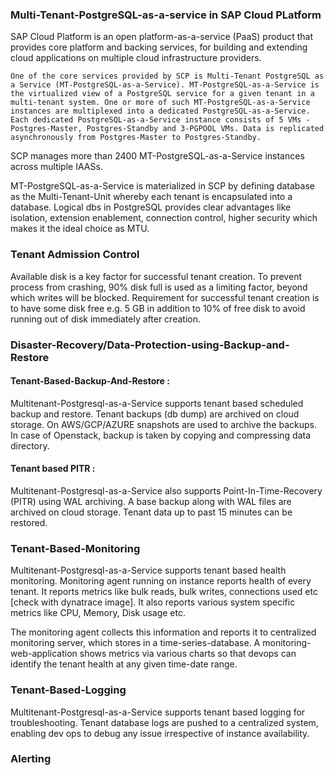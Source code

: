 ### Multi-Tenant-PostgreSQL-as-a-service in SAP Cloud PLatform

SAP Cloud Platform is an open platform-as-a-service (PaaS) product that provides core platform and backing services, for building and extending cloud applications on multiple cloud infrastructure providers.

    One of the core services provided by SCP is Multi-Tenant PostgreSQL as a Service (MT-PostgreSQL-as-a-Service). MT-PostgreSQL-as-a-Service is the virtualized view of a PostgreSQL service for a given tenant in a multi-tenant system. One or more of such MT-PostgreSQL-as-a-Service instances are multiplexed into a dedicated PostgreSQL-as-a-Service. Each dedicated PostgreSQL-as-a-Service instance consists of 5 VMs - Postgres-Master, Postgres-Standby and 3-PGPOOL VMs. Data is replicated asynchronously from Postgres-Master to Postgres-Standby.

SCP manages more than 2400 MT-PostgreSQL-as-a-Service instances across multiple IAASs. 

MT-PostgreSQL-as-a-Service is materialized in SCP by defining database as the Multi-Tenant-Unit whereby each tenant is encapsulated into a database. Logical dbs in PostgreSQL provides clear advantages like isolation, extension enablement, connection control, higher security which makes it the ideal choice as MTU.

### Tenant Admission Control
 
Available disk is a key factor for successful tenant creation. To prevent process from crashing, 90% disk full is used as a limiting factor, beyond which writes will be blocked. Requirement for successful tenant creation is to have some disk free e.g. 5 GB in addition to 10% of free disk to avoid running out of disk immediately after creation.

### Disaster-Recovery/Data-Protection-using-Backup-and-Restore

#### Tenant-Based-Backup-And-Restore :

Multitenant-Postgresql-as-a-Service supports tenant based scheduled backup and restore. Tenant backups (db dump) are archived on cloud storage. On AWS/GCP/AZURE snapshots are used to archive the backups. In case of Openstack, backup is taken by copying  and compressing data directory.

#### Tenant based PITR : 
Multitenant-Postgresql-as-a-Service also supports Point-In-Time-Recovery (PITR) using WAL archiving. A base backup along with WAL files are archived on cloud storage. Tenant data up to past 15 minutes can be restored.


### Tenant-Based-Monitoring

Multitenant-Postgresql-as-a-Service supports tenant based health monitoring. Monitoring agent running on instance reports health of every tenant. It reports metrics like bulk reads, bulk writes, connections used etc [check with dynatrace image]. It also reports various system specific metrics like CPU, Memory, Disk usage etc.

The monitoring agent collects this information and reports it to centralized monitoring server, which stores in a time-series-database. A monitoring-web-application shows metrics via various charts so that devops can identify the tenant health at any given time-date range.


### Tenant-Based-Logging

Multitenant-Postgresql-as-a-Service supports tenant based logging for troubleshooting. Tenant database logs are pushed to a centralized system, enabling dev ops to debug any issue irrespective of instance availability.

### Alerting


  
   
